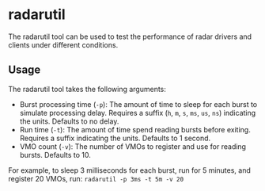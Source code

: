 radarutil
==========

The radarutil tool can be used to test the performance of radar drivers and
clients under different conditions.

Usage
----------

The radarutil tool takes the following arguments:

- Burst processing time (`-p`): The amount of time to sleep for each burst to
  simulate processing delay. Requires a suffix (`h`, `m`, `s`, `ms`, `us`, `ns`)
  indicating the units. Defaults to no delay.
- Run time (`-t`): The amount of time spend reading bursts before exiting.
  Requires a suffix indicating the units. Defaults to 1 second.
- VMO count (`-v`): The number of VMOs to register and use for reading bursts.
  Defaults to 10.

For example, to sleep 3 milliseconds for each burst, run for 5 minutes, and
register 20 VMOs, run: `radarutil -p 3ms -t 5m -v 20`
